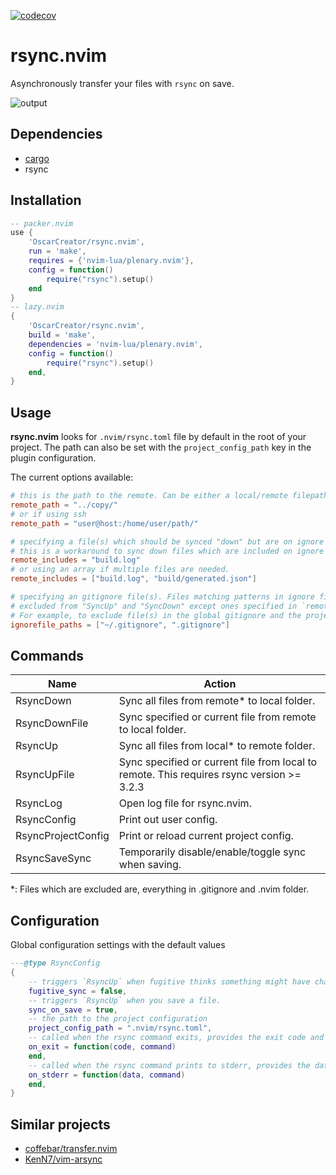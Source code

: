 [![codecov](https://codecov.io/gh/OscarCreator/rsync.nvim/branch/master/graph/badge.svg?token=GYELY6KJZ6)](https://codecov.io/gh/OscarCreator/rsync.nvim)

# rsync.nvim

Asynchronously transfer your files with `rsync` on save.

![output](https://github.com/OscarCreator/rsync.nvim/assets/53407525/c5c402bd-98ac-4899-9ce0-ebf27db28d29)

## Dependencies

- [cargo](https://www.rust-lang.org/tools/install)
- rsync

## Installation

```lua
-- packer.nvim
use {
    'OscarCreator/rsync.nvim',
    run = 'make',
    requires = {'nvim-lua/plenary.nvim'},
    config = function()
        require("rsync").setup()
    end
}
-- lazy.nvim
{
    'OscarCreator/rsync.nvim',
    build = 'make',
    dependencies = 'nvim-lua/plenary.nvim',
    config = function()
        require("rsync").setup()
    end,
}
```

## Usage

**rsync.nvim** looks for `.nvim/rsync.toml` file by default in the root of your
project. The path can also be set with the `project_config_path` key in the
plugin configuration.

The current options available:

```toml
# this is the path to the remote. Can be either a local/remote filepath.
remote_path = "../copy/"
# or if using ssh
remote_path = "user@host:/home/user/path/"

# specifying a file(s) which should be synced "down" but are on ignore files.
# this is a workaround to sync down files which are included on ignore files.
remote_includes = "build.log"
# or using an array if multiple files are needed.
remote_includes = ["build.log", "build/generated.json"]

# specifying an gitignore file(s). Files matching patterns in ignore files are
# excluded from "SyncUp" and "SyncDown" except ones specified in `remote_includes`.
# For example, to exclude file(s) in the global gitignore and the project gitignore:
ignorefile_paths = ["~/.gitignore", ".gitignore"]
```

## Commands

| Name               | Action                                                                                    |
| ------------------ | ----------------------------------------------------------------------------------------- |
| RsyncDown          | Sync all files from remote\* to local folder.                                             |
| RsyncDownFile      | Sync specified or current file from remote to local folder.                               |
| RsyncUp            | Sync all files from local\* to remote folder.                                             |
| RsyncUpFile        | Sync specified or current file from local to remote. This requires rsync version >= 3.2.3 |
| RsyncLog           | Open log file for rsync.nvim.                                                             |
| RsyncConfig        | Print out user config.                                                                    |
| RsyncProjectConfig | Print or reload current project config.                                                   |
| RsyncSaveSync      | Temporarily disable/enable/toggle sync when saving.                                       |

\*: Files which are excluded are, everything in .gitignore and .nvim folder.

## Configuration

Global configuration settings with the default values

```lua
---@type RsyncConfig
{
    -- triggers `RsyncUp` when fugitive thinks something might have changed in the repo.
    fugitive_sync = false,
    -- triggers `RsyncUp` when you save a file.
    sync_on_save = true,
    -- the path to the project configuration
    project_config_path = ".nvim/rsync.toml",
    -- called when the rsync command exits, provides the exit code and the used command
    on_exit = function(code, command)
    end,
    -- called when the rsync command prints to stderr, provides the data and the used command
    on_stderr = function(data, command)
    end,
}
```

## Similar projects

- [coffebar/transfer.nvim](https://github.com/coffebar/transfer.nvim)
- [KenN7/vim-arsync](https://github.com/KenN7/vim-arsync)
